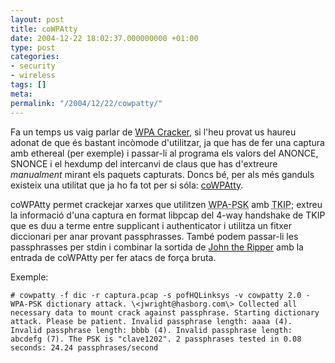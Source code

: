 ```yaml
---
layout: post
title: coWPAtty
date: 2004-12-22 18:02:37.000000000 +01:00
type: post
categories:
- security
- wireless
tags: []
meta:
permalink: "/2004/12/22/cowpatty/"
---
```

Fa un temps us vaig parlar de [WPA Cracker](/blog/2004/11/07/103/), si l'heu provat us haureu adonat de que és bastant incòmode d'utilitzar, ja que has de fer una captura amb ethereal (per exemple) i passar-li al programa els valors del ANONCE, SNONCE i el hexdump del intercanvi de claus que has d'extreure _manualment_ mirant els paquets capturats. Doncs bé, per als més ganduls existeix una utilitat que ja ho fa tot per si sóla: [coWPAtty](http://www.remote-exploit.org/?page=codes).

coWPAtty permet crackejar xarxes que utilitzen <acronym title="Wireless Protected Access - Pre Shared Key">WPA-PSK</acronym> amb <acronym title="Temporal Key Integrity Protocol">TKIP</acronym>; extreu la informació d'una captura en format libpcap del 4-way handshake de TKIP que es duu a terme entre supplicant i authenticator i utilitza un fitxer diccionari per anar provant passphrasses. També podem passar-li les passphrasses per stdin i combinar la sortida de [John the Ripper](http://www.openwall.com/john/) amb la entrada de coWPAtty per fer atacs de força bruta.

Exemple:

```
# cowpatty -f dic -r captura.pcap -s pofHQLinksys -v cowpatty 2.0 - WPA-PSK dictionary attack. \<jwright@hasborg.com\> Collected all necessary data to mount crack against passphrase. Starting dictionary attack. Please be patient. Invalid passphrase length: aaaa (4). Invalid passphrase length: bbbb (4). Invalid passphrase length: abcdefg (7). The PSK is "clave1202". 2 passphrases tested in 0.08 seconds: 24.24 passphrases/second
```
